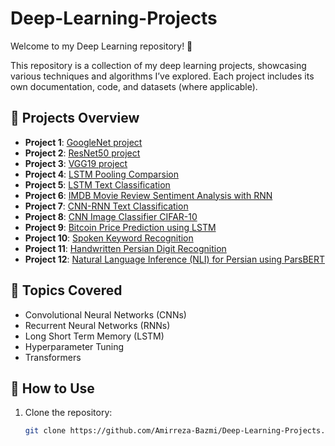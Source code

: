 # Deep-Learning-Projects

Welcome to my Deep Learning repository! 🚀

This repository is a collection of my deep learning projects, showcasing various techniques and algorithms I’ve explored. Each project includes its own documentation, code, and datasets (where applicable).

## 📂 Projects Overview

- **Project 1**: [GoogleNet project](https://github.com/Amirreza-Bazmi/Deep-Learning-Projects/tree/main/googlenet-project)
- **Project 2**: [ResNet50 project](https://github.com/Amirreza-Bazmi/Deep-Learning-Projects/tree/main/resnet50-project)
- **Project 3**: [VGG19 project](https://github.com/Amirreza-Bazmi/Deep-Learning-Projects/tree/main/vgg19-project)
- **Project 4**: [LSTM Pooling Comparsion](https://github.com/Amirreza-Bazmi/Deep-Learning-Projects/tree/main/LSTM%20Pooling%20Comparison)
- **Project 5**: [LSTM Text Classification](https://github.com/Amirreza-Bazmi/Deep-Learning-Projects/tree/main/LSTM%20Text%20Classification)
- **Project 6**: [IMDB Movie Review Sentiment Analysis with RNN](https://github.com/Amirreza-Bazmi/Deep-Learning-Projects/tree/main/IMDB%20Movie%20Review%20Sentiment%20Analysis%20with%20RNN)
- **Project 7**: [CNN-RNN Text Classification](https://github.com/Amirreza-Bazmi/Deep-Learning-Projects/tree/main/CNN-RNN%20Text%20Classification)
- **Project 8**: [CNN Image Classifier CIFAR-10](https://github.com/Amirreza-Bazmi/Deep-Learning-Projects/tree/main/CNN%20Image%20Classifier%20CIFAR-10)
- **Project 9**: [Bitcoin Price Prediction using LSTM](https://github.com/Amirreza-Bazmi/Deep-Learning-Projects/tree/main/Bitcoin%20Price%20Prediction%20using%20LSTM)
- **Project 10**: [Spoken Keyword Recognition](https://github.com/Amirreza-Bazmi/Deep-Learning-Projects/tree/main/Spoken%20Keyword%20Recognition)
- **Project 11**: [Handwritten Persian Digit Recognition](https://github.com/Amirreza-Bazmi/Deep-Learning-Projects/tree/main/Handwritten%20Persian%20Digit%20Recognition)
- **Project 12**: [Natural Language Inference (NLI) for Persian using ParsBERT](https://github.com/Amirreza-Bazmi/Deep-Learning-Projects/tree/main/Natural%20Language%20Inference%20(NLI)%20for%20Persian%20using%20ParsBERT)

## 📖 Topics Covered

- Convolutional Neural Networks (CNNs)
- Recurrent Neural Networks (RNNs)
- Long Short Term Memory (LSTM)
- Hyperparameter Tuning
- Transformers
  
## 🚀 How to Use

1. Clone the repository:
   ```bash
   git clone https://github.com/Amirreza-Bazmi/Deep-Learning-Projects.git
